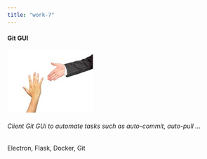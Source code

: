 ```yaml
---
title: "work-7"
---
```

<div class="col-md-3">

<div class="m-3">

#### Git GUI

![vocal-assistant-img](imgs/works/7.jpg)

###### Client Git GUi to automate tasks such as auto-commit, auto-pull ...

Electron, Flask, Docker, Git

</div>

</div>
